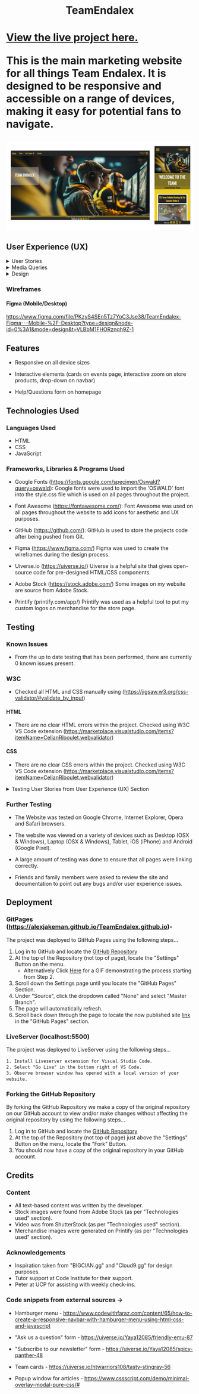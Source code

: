 <h1 align="center">TeamEndalex<h1>

[View the live project here.](https://alexjakeman.github.io/TeamEndalex.github.io/public/index.html?)

This is the main marketing website for all things Team Endalex. 
It is designed to be responsive and accessible on a range of devices, making it easy for potential fans to navigate.

<h2 align="center"><img src="/public/images/readme/team-endalex.png"></h2>

## User Experience (UX)

<details><summary>User Stories</summary>

#### First Time Visitor Goals

##### 1- As a First Time Visitor, I want to locate their social media links to see their followings on social media to determine how trusted and known they are.

<details><summary>Expand Images</summary>

![Image of the footer in the final project](/public/images/readme/footer-test-image.png)

</details>

##### 2- I also expect a clear and prominent "Ask us a question" form on the home page to assist me in case I have any questions or need support while navigating the website.

![Image of the Ask Us A Question form in the final project](/public/images/readme/ask-a-question-form-image.png)

##### 3- As a First Time Visitor, I want to easily understand the main purpose of the site and learn more about the organisation.

![Image of the About section in the sidebar on the homepage](/public/images/readme/about-org-image.png)
            
##### 4- As a First Time Visitor, I want to be able to easily navigate throughout the site to find content. 

![Image of website's navbar](/public/images/readme/navbar-image.png)       

##### 5- As a First Time Visitor, I want to be able to navigate to Team Endalex's partner websites. 

![Image of website's partners](/public/images/readme/partners-image.png)       
        
#### Returning Visitor Goals

    1- As a returning User, I want to sign up to the Newsletter so that I am emailed any major updates and/or changes to the organisation or it's teams.

![Image of Newsletter subscription form](/public/images/readme/newsletter-form-image.png)
![Image of Subscription confirmation page](/public/images/readme/confirmation-newsletter-image.png)
            
    2- As a returning user of Team Endalex's portfolio website, I want to see the latest updates on the teams' performances in Counter Strike, PUBG, and Rocket League on the home page. The "Ask us a question" form should still be readily available on the home page in case I require any assistance during my visit.

![Image of Homepage Article](/public/images/readme/homepage-article-image.png)

    3- As a Returning Visitor, I want to find the best way to get in contact with the organisation with any questions I may have.

![Image of the Ask Us A Question form in the final project](/public/images/readme/ask-a-question-form-image.png)

    4- As a Returning Visitor, I want to be able to view videos/galleries surrounding the team page I've selected. I also want to have an easy way to navigate to the page I was on.

![Image of the video on the CS page](/public/images/readme/cs-video-image.png)
![Image of the galleries on the Streamers page](/public/images/readme/galleries-image.png)
        
#### Frequent User Goals         

    1- I appreciate having a user-friendly "Ask us a question" form on the homepage that allows me to quickly submit inquiries or feedback about the website or Team Endalex's activities.

![Image of the confirmation page after using the Ask Us A Question form](/public/images/readme/question-confirmation-image.png)
                        
    2- As a Frequent User, I want to check to see articles that detail the team's recent activities.

![Image of Homepage Article](/public/images/readme/article-modal-window.png)
            
    3- As a Frequent User, I want to sign up to the Newsletter so that I am emailed any major updates and/or changes to the website or organisation.

![Image of Newsletter subscription confirmation page](/public/images/readme/confirmation-newsletter-image.png)

</details>

<details><summary>Media Queries</summary>

#### Navbar

    - When creating the navbar, a drop-down menu was a more enticing option from a mobile perspective, since this allowed users to see more of the page whilst having easy access to other pages. The desktop view has all pages within a click of a button, since there is more screen real estate to use.

- Mobile
![Image of a Modal from the Mobile user's perspective](/public/images/readme/navbar-mobile-view.png)

- Desktop
![Image of a Modal from the Desktop user's perspective](/public/images/readme/navbar-desktop-view.png)

#### Modals

    - A lot of time was spent ensuring that the modal windows were compatible with devices made from all sizes. Part of this was to ensure that it would look normal in both landscape and portrait views for desktop and mobile users alike.
    - A challenge within this is being certain that the modal takes up the correct amount of space on the screen, but also being 100% sure that the images and other content will also re-size to the correct point within the modal.

- Mobile
![Image of a Modal from the Mobile user's perspective](/public/images/readme/modal-mobile-view.png)

- Desktop
![Image of a Modal from the Desktop user's perspective](/public/images/readme/modal-desktop-view.png)

#### Homepage Layout

    - When designing the homepage, I decided to have a sidebar that would contain information about the team, as well as the CEO. A form for users to ask questions was also added as this is easily accessible. This wouldn't have been a viable option when using the website from a mobile POV, so instead these items are added as extra cards at the bottom of the page. 

- Mobile
![Image of the homepage from a Mobile user's perspective](/public/images/readme/homepage-mobile-view.png)

- Desktop
![Image of the homepage from a Desktop user's perspective](/public/images/readme/homepage-desktop-view.png)

</details>

<details><summary>Design</summary>

#### Colour Scheme

The two main colours used are Dark Grey (#262626), and Burnt Yellow (#edcd1d) along with White (#fafafa/#fff) as an accent for the page.
I also use a Darker Yellow (#756409) to contrast with the Burnt Yellow (#edcd1d) for headers on different pages.

#### Typography

Oswald is actually a reworking of the classic style historically represented by the ‘Alternate Gothic’ sans serif typefaces. The characters of Oswald have been initially re-drawn and reformed to superior match the pixel grid of regular digital screens. Oswald is developed to be applied freely across the internet by net browsers on desktop computer systems, laptops and mobile devices.

#### Imagery

Imagery is important. The large hero image on the homepage is designed to match the colour theme of the page whilst adding intriguing visuals to entice users. It is contextual whilst also appealing to the eye.
The images within the store are designed to include the planned merchandise release from the organization, having a zoom effect to help add some interactiveness to the page

</details>

### Wireframes

#### Figma (Mobile/Desktop)

https://www.figma.com/file/PKzyS4SEn5Tz7YoC3Jse38/TeamEndalex-Figma---Mobile-%2F-Desktop?type=design&node-id=0%3A1&mode=design&t=VLBbM1FHORznqh9Z-1


## Features

- Responsive on all device sizes

- Interactive elements (cards on events page, interactive zoom on store products, drop-down on navbar)

- Help/Questions form on homepage

## Technologies Used

### Languages Used

- HTML
- CSS
- JavaScript

### Frameworks, Libraries & Programs Used

- Google Fonts (https://fonts.google.com/specimen/Oswald?query=oswald):
    Google fonts were used to import the 'OSWALD' font into the style.css file which is used on all pages throughout the project.

- Font Awesome (https://fontawesome.com/):
    Font Awesome was used on all pages throughout the website to add icons for aesthetic and UX purposes.

- GitHub (https://github.com/):
    GitHub is used to store the projects code after being pushed from Git.

- Figma (https://www.figma.com/)
    Figma was used to create the wireframes during the design process.

- Uiverse.io (https://uiverse.io/)
    Uiverse is a helpful site that gives open-source code for pre-designed HTML/CSS components.

- Adobe Stock (https://stock.adobe.com/)
    Some images on my website are source from Adobe Stock.

- Printify (printify.com/app/)
    Printify was used as a helpful tool to put my custom logos on merchandise for the store page.

## Testing

### Known Issues

- From the up to date testing that has been performed, there are currently 0 known issues present.

### W3C

- Checked all HTML and CSS manually using (https://jigsaw.w3.org/css-validator/#validate_by_input)

#### HTML

- There are no clear HTML errors within the project. Checked using W3C VS Code extension (https://marketplace.visualstudio.com/items?itemName=CelianRiboulet.webvalidator)

#### CSS

- There are no clear CSS errors within the project. Checked using W3C VS Code extension (https://marketplace.visualstudio.com/items?itemName=CelianRiboulet.webvalidator)
    
<details><summary>Testing User Stories from User Experience (UX) Section</summary>

#### First Time Visitor Goals

    1- As a First Time Visitor, I want to locate their social media links to see their followings on social media to determine how trusted and known they are.
        a. The user can also scroll to the bottom of any page on the site to locate social media links in the footer.
        b. When a user selects a social media link, they will be redirected in a new tab to the social media link.
    
    2- I also expect a clear and prominent "Ask us a question" form on the home page to assist me in case I have any questions or need support while navigating the website.
        a. Once the new visitor has read the About The Team and About Our CEO sections, they will notice the Ask Us A Question section.
        b. When a new visitor fills out the question form, they will be re-directed to the confirmation page.
        c. When a user fills out the form with invalid input data, they will receive an error pop up message.

    3- As a First Time Visitor, I want to easily understand the main purpose of the site and learn more about the organisation.
        a. The user will open the homepage and be able to read about the ogranization and CEO, as well as recent news for the organization.
        b. When the user selects Read More on an article to understand better a news article, they will be prompted with a pop-up modal for each article.
    
    4- As a First Time Visitor, I want to be able to easily navigate throughout the site to find content.        
        a. The user will be able to navigate through the site using the navigation bar at the top of the page.
        b. The navigation bar has an underline on whatever page they're on to help make it clear where they are at that current moment.
        c. At the bottom of the article pages and Subscription / Question confirmation pages, there is a 'Return Home' button.

#### Returning Visitor Goals

    1- As a returning User, I want to sign up to the Newsletter so that I am emailed any major updates and/or changes to the organisation or it's teams.
        a. When a user signs up to the newsletter using the form, they will be redirected to the confirmation page.
        b. The confirmation page will have a clear 'Return Home' button and a message that re-assures the user of confirmation that they've subscribed.
        c. When a user inputs invalid data in the form, they will be given a pop-up form error above the field to assist them.

    2- As a returning user of Team Endalex's portfolio website, I want to see the latest updates on the teams' performances in Counter Strike, PUBG, and Rocket League on the home page. The "Ask us a question" form should still be readily available on the home page in case I require any assistance during my visit.
        a. On the homepage, there are three clear articles with images to attract users.
        b. The articles have the first paragraph of content and then a 'Read 'More' button that will redirect to an article page.
        c. The 'Ask Us A Question' form will be accessible in the sidebar on desktop and at the bottom of the page on mobile.

    3- As a Returning Visitor, I want to find the best way to get in contact with the organisation with any questions I may have.
        a. The 'Ask Us A Question' form will be accessible in the sidebar on desktop and at the bottom of the page on mobile.
        b.  When a user inputs invalid data in the 'Ask Us A Question' form, they will be given a pop-up error above the field to assist them.


#### Frequent User Goals    

    1- As a Frequent User, I appreciate having a user-friendly 'Ask us a question' form on the homepage that allows me to quickly submit inquiries or feedback about the website or Team Endalex's activities.
        a. The 'Ask Us A Question' form will be accessible in the sidebar on desktop and at the bottom of the page on mobile.
        b. The 'Ask Us A Question' form is styled to match the rest of the site, whilst also being a stand-out form on the homepage.
        c. b. The confirmation page will have a clear 'Return Home' button and a message that re-assures the user of confirmation that their question/feedback has been received.

    2- As a Frequent User, I want to check to see if there are any new team-based updates on the homepage
        a. The user would already be comfortable with the website layout and can easily navigate to the homepage articles or to the individual esports team pages.
        b. The articles have the first paragraph of content and then a 'Read 'More' button that will redirect to an article page.
        c. The article pages will have an image that is related to the context of the article, as well as a clear 'Return Home' button.

    3- As a Frequent User, I want to sign up to the Newsletter so that I am emailed any major updates and/or changes to the website or organisation.
        a. On the 'Store' page and 'Events' page, there will be a clear subscription form at the bottom of the page for the user to fill out.
        b. The form has validation on the field to ensure that a valid email is inputted by the user.
        c. The form leads to a confirmation page that has a message that confirms the user is subscribed, as well as having a clear 'Return Home' button.

</details>

### Further Testing

- The Website was tested on Google Chrome, Internet Explorer, Opera and Safari browsers.

- The website was viewed on a variety of devices such as Desktop (OSX & Windows), Laptop (OSX & Windows), Tablet, iOS (iPhone) and Android (Google Pixel).

- A large amount of testing was done to ensure that all pages were linking correctly.

- Friends and family members were asked to review the site and documentation to point out any bugs and/or user experience issues.

## Deployment

### GitPages (https://alexjakeman.github.io/TeamEndalex.github.io)- 

The project was deployed to GitHub Pages using the following steps...

1. Log in to GitHub and locate the [GitHub Repository](https://github.com/)
2. At the top of the Repository (not top of page), locate the "Settings" Button on the menu.
    - Alternatively Click [Here](https://raw.githubusercontent.com/) for a GIF demonstrating the process starting from Step 2.
3. Scroll down the Settings page until you locate the "GitHub Pages" Section.
4. Under "Source", click the dropdown called "None" and select "Master Branch".
5. The page will automatically refresh.
6. Scroll back down through the page to locate the now published site [link](https://github.com) in the "GitHub Pages" section.
    
### LiveServer (localhost:5500)

The project was deployed to LiveServer using the following steps...

    1. Install Liveserver extension for Visual Studio Code.
    2. Select "Go Live" in the bottom right of VS Code.
    3. Observe browser window has opened with a local version of your website.

### Forking the GitHub Repository

By forking the GitHub Repository we make a copy of the original repository on our GitHub account to view and/or make changes without affecting the original repository by using the following steps...
1. Log in to GitHub and locate the [GitHub Repository](https://github.com/)
2. At the top of the Repository (not top of page) just above the "Settings" Button on the menu, locate the "Fork" Button.
3. You should now have a copy of the original repository in your GitHub account.

## Credits

### Content

- All text-based content was written by the developer.
- Stock images were found from Adobe Stock (as per "Technologies used" section).
- Video was from ShutterStock (as per "Technologies used" section).
- Merchandise images were generated on Printify (as per "Technologies used" section).

### Acknowledgements

- Inspiration taken from "BIGClAN.gg" and "Cloud9.gg" for design purposes.
- Tutor support at Code Institute for their support.
- Peter at UCP for assisting with weekly check-ins.

### Code snippets from external sources ->

- Hamburger menu - https://www.codewithfaraz.com/content/65/how-to-create-a-responsive-navbar-with-hamburger-menu-using-html-css-and-javascript

- "Ask us a question" form - https://uiverse.io/Yaya12085/friendly-emu-87

- "Subscribe to our newsletter" form - https://uiverse.io/Yaya12085/spicy-panther-48

- Team cards - https://uiverse.io/htwarriors108/tasty-stingray-56

- Popup window for articles - https://www.cssscript.com/demo/minimal-overlay-modal-pure-css/#
